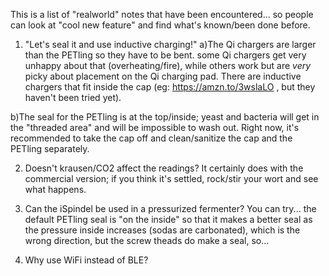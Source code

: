This is a list of "realworld" notes that have been encountered... so people
can look at "cool new feature" and find what's known/been done before.

1. "Let's seal it and use inductive charging!"
  a)The Qi chargers are larger than the PETling so they have to be bent.
		some Qi chargers get very unhappy about that (overheating/fire),
		while others work but are *very* picky about placement on the Qi
		charging pad.
    There are inductive chargers that fit inside the cap (eg: 
    https://amzn.to/3wslaLO , but they haven't been tried yet).

  b)The seal for the PETling is at the top/inside; yeast and bacteria 
    will get in the "threaded area" and will be impossible to wash out.
    Right now, it's recommended to take the cap off and clean/sanitize
    the cap and the PETling separately.

2. Doesn't krausen/CO2 affect the readings?
  It certainly does with the commercial version; if you think it's
  settled, rock/stir your wort and see what happens.
  
3. Can the iSpindel be used in a pressurized fermenter?
  You can try... the default PETling seal is "on the inside" so that it
  makes a better seal as the pressure inside increases (sodas are 
  carbonated), which is the wrong direction, but the screw theads do make
  a seal, so...
  
4. Why use WiFi instead of BLE?